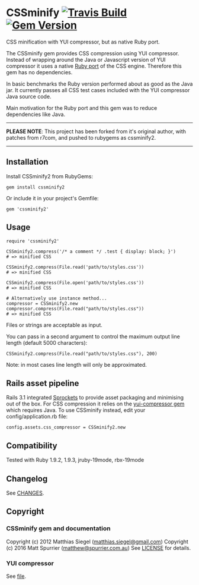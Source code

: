 # CSSminify [![Travis Build](https://travis-ci.org/digitalsparky/cssminify.svg?branch=master)](https://travis-ci.org/digitalsparky/cssminify) [![Gem Version](https://badge.fury.io/rb/cssminify2.svg)](http://badge.fury.io/rb/cssminify2)

CSS minification with YUI compressor, but as native Ruby port.

The CSSminify gem provides CSS compression using YUI compressor. Instead of wrapping around the Java or Javascript version of YUI compressor it uses a native [Ruby port](https://github.com/matthiassiegel/cssmin) of the CSS engine. Therefore this gem has no dependencies.

In basic benchmarks the Ruby version performed about as good as the Java jar. It currently passes all CSS test cases included with the YUI compressor Java source code.

Main motivation for the Ruby port and this gem was to reduce dependencies like Java.

---

**PLEASE NOTE**: This project has been forked from it's original author, with patches from r7com, and pushed to rubygems as cssminify2.

---

## Installation
Install CSSminify2 from RubyGems:

    gem install cssminify2

Or include it in your project's Gemfile:

    gem 'cssminify2'

## Usage

    require 'cssminify2'

    CSSminify2.compress('/* a comment */ .test { display: block; }')
    # => minified CSS

    CSSminify2.compress(File.read('path/to/styles.css'))
    # => minified CSS

    CSSminify2.compress(File.open('path/to/styles.css'))
    # => minified CSS

    # Alternatively use instance method...
    compressor = CSSminify2.new
    compressor.compress(File.read("path/to/styles.css"))
    # => minified CSS

Files or strings are acceptable as input.

You can pass in a second argument to control the maximum output line length (default 5000 characters):

    CSSminify2.compress(File.read("path/to/styles.css"), 200)

Note: in most cases line length will only be approximated.

## Rails asset pipeline
Rails 3.1 integrated [Sprockets](https://github.com/sstephenson/sprockets) to provide asset packaging and minimising out of the box. For CSS compression it relies on the [yui-compressor gem](https://github.com/sstephenson/ruby-yui-compressor) which requires Java. To use CSSminify instead, edit your config/application.rb file:

    config.assets.css_compressor = CSSminify2.new

## Compatibility
Tested with Ruby 1.9.2, 1.9.3, jruby-19mode, rbx-19mode

## Changelog
See [CHANGES](https://github.com/digitalsparky/cssminify/blob/master/CHANGES.md).

## Copyright

### CSSminify gem and documentation
Copyright (c) 2012 Matthias Siegel (matthias.siegel@gmail.com)
Copyright (c) 2016 Matt Spurrier (matthew@spurrier.com.au)
See [LICENSE](https://github.com/cssminify/cssminify/blob/master/LICENSE.md) for details.

### YUI compressor
See [file](https://github.com/digitalsparky/cssminify/blob/master/lib/cssminify/cssmin.rb).
